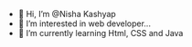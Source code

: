 - 👋 Hi, I’m @Nisha Kashyap
- 👀 I’m interested in web developer...
- 🌱 I’m currently learning Html, CSS and Java

<!---
Nisha Kashyap is a ✨ special ✨ repository because its `README.md` (this file) appears on your GitHub profile.
You can click the Preview link to take a look at your changes.
--->
